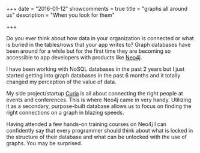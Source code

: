 +++
date = "2016-01-12"
showcomments = true
title = "graphs all around us"
description = "When you look for them"

+++

Do you ever think about how data in your organization is connected or what is buried in the tables/rows that your app writes to? Graph databases have been around for a while but for the first time they are becoming so accessible to app developers with products like [Neo4j](http://www.neo4j.com).

I have been working with NoSQL databases in the past 2 years but I just started getting into graph databases in the past 6 months and it totally changed my perception of the value of data.

My side project/startup [Curia](http://www.getcuria.com) is all about connecting the right people at events and conferences. This is where Neo4j came in very handy. Utilizing it as a secondary, purpose-built database allows us to focus on finding the right connections on a graph in blazing speeds.

Having attended a few hands-on training courses on Neo4j I can confidently say that every programmer should think about what is locked in the structure of their database and what can be unlocked with the use of graphs. You may be surprised.